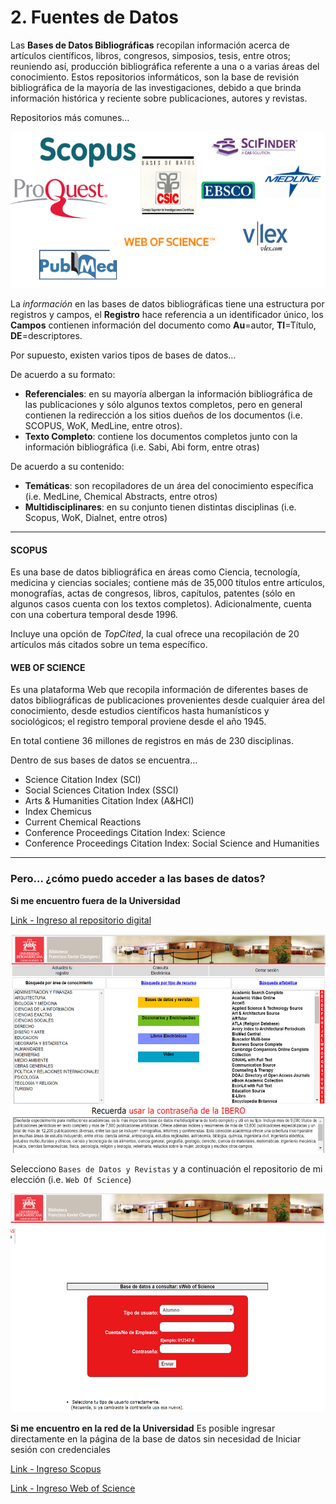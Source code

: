 # 2. Fuentes de Datos

Las **Bases de Datos Bibliográficas** recopilan información acerca de artículos científicos, libros, congresos, simposios, tesis, entre otros; reuniendo así, producción bibliográfica referente a una o a varias áreas del conocimiento. Estos repositorios informáticos, son la base de revisión bibliográfica de la mayoría de las investigaciones, debido a que brinda información histórica y reciente sobre publicaciones, autores y revistas.

Repositorios más comunes...
<p align="left">
  <img height="250" src="/images/repositorios.PNG">
</p>


La *información* en las bases de datos bibliográficas tiene una estructura por registros y campos, el **Registro** hace referencia a un identificador único, los **Campos** contienen información del documento como **Au**=autor, **TI**=Título, **DE**=descriptores. 

Por supuesto, existen varios tipos de bases de datos…

De acuerdo a su formato:

* **Referenciales**: en su mayoría albergan la información bibliográfica de las publicaciones y sólo algunos textos completos, pero en general contienen la redirección a los sitios dueños de los documentos (i.e. SCOPUS, WoK, MedLine, entre otros).
* **Texto Completo**: contiene los documentos completos junto con la información bibliográfica (i.e. Sabi, Abi form, entre otras)

De acuerdo a su contenido:
* **Temáticas**: son recopiladores de un área del conocimiento específica (i.e. MedLine, Chemical Abstracts, entre otros)
* **Multidisciplinares**: en su conjunto tienen distintas disciplinas (i.e. Scopus, WoK, Dialnet, entre otros)

______________________________________________
#### SCOPUS

Es una base de datos bibliográfica en áreas como Ciencia, tecnología, medicina y ciencias sociales; contiene más de 35,000 títulos 	entre artículos, monografías, actas de congresos, libros, capítulos, patentes (sólo en algunos casos cuenta con los textos completos). Adicionalmente, cuenta con una cobertura temporal desde 1996.

Incluye una opción de *TopCited*, la cual ofrece una recopilación de 20 artículos más citados sobre un tema específico.

#### WEB OF SCIENCE

Es una plataforma Web que recopila información de diferentes bases de datos bibliográficas de publicaciones provenientes desde cualquier área del conocimiento, desde estudios científicos hasta humanísticos y sociológicos; el registro temporal proviene desde el año 1945. 

En total contiene 36 millones de registros en más de 230 disciplinas.

Dentro de sus bases de datos se encuentra…

* Science Citation Index (SCI)
* Social Sciences Citation Index (SSCI)
* Arts & Humanities Citation Index (A&HCI)
* Index Chemicus
* Current Chemical Reactions
* Conference Proceedings Citation Index: Science
* Conference Proceedings Citation Index: Social Science and Humanities

__________________________________________
### Pero… ¿cómo puedo acceder a las bases de datos?

**Si me encuentro fuera de la Universidad**

[Link - Ingreso al repositorio digital](http://enlinea.uia.mx/biblioteca/cbdatos/index.cfm)

<p align="center">
  <img height="350" src="/images/bd_ibero1.PNG">
</p>


Selecciono `Bases de Datos y Revistas` y a continuación el repositorio de mi elección (i.e. `Web Of Science`)
 
<p align="center">
  <img height="350" src="/images/bd_ibero2.PNG">
</p>


**Si me encuentro en la red de la Universidad**
Es posible ingresar directamente en la página de la base de datos sin necesidad de Iniciar sesión con credenciales

[Link - Ingreso Scopus](http://scopus.com)

[Link - Ingreso Web of Science](http://webofknowledge.com)

